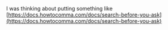 I was thinking about putting something like [https://docs.howtocomma.com/docs/search-before-you-ask](https://docs.howtocomma.com/docs/search-before-you-ask)